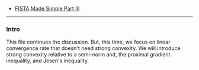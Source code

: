 - [FISTA Made Simple Part III](FISTA%20Made%20Simple%20Part%20III.md)

---
### **Intro**

This file continues the discussion. 
But, this time, we focus on linear convergence rate that doesn't need strong convexity. 
We will introduce strong convexity relative to a semi-norm and, the proximal gradient inequality, and Jesen's inequality. 


